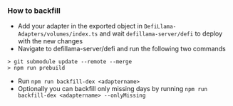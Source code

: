 ### How to backfill

- Add your adapter in the exported object in `DefiLlama-Adapters/volumes/index.ts` and wait `defillama-server/defi` to deploy with the new changes
- Navigate to defillama-server/defi and run the following two commands
```
> git submodule update --remote --merge
> npm run prebuild
```
- Run `npm run backfill-dex <adaptername>`
- Optionally you can backfill only missing days by running `npm run backfill-dex <adaptername> --onlyMissing`